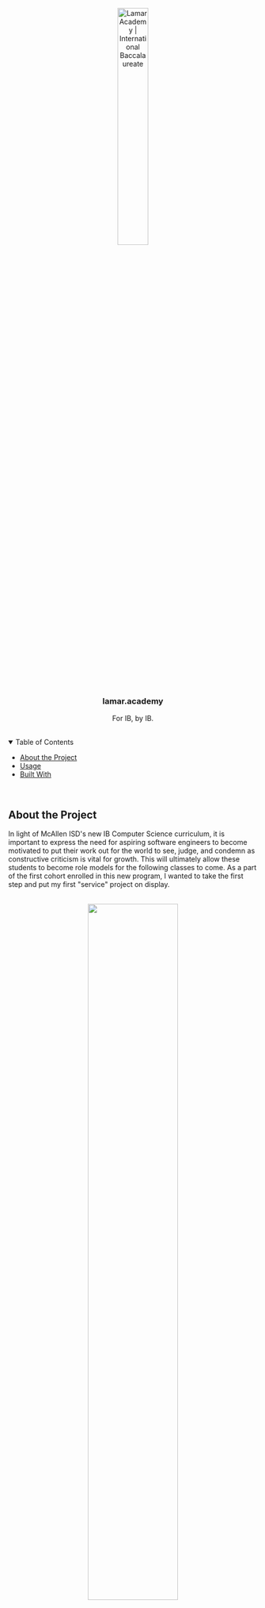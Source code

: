 <p align="center">
  <a href="https://lamar.academy" target="_blank" rel="noopener noreferrer"><img src="https://i.imgur.com/LBb14Sl.png" alt="Lamar Academy | International Baccalaureate" width=35%></a>
</p>

<h3 align="center">lamar.academy</h3>
<p align="center">For IB, by IB.</p>
<br>
<details open>
<summary>Table of Contents</summary>

* [About the Project](#about-the-project)
* [Usage](#usage)
* [Built With](#built-with)
</details>
<br>

## About the Project

In light of McAllen ISD's new IB Computer Science curriculum, it is important to express the need for aspiring software engineers to become motivated to put their work out for the world to see, judge, and condemn as constructive criticism is vital for growth. This will ultimately allow these students to become role models for the following classes to come. As a part of the first cohort enrolled in this new program, I wanted to take the first step and put my first "service" project on display.
<br>
<br>

<p align ="center">
  <img src="https://i.imgur.com/7uz5Z4f.png"; width=60%/>
</p>
<p align="center"><i>As seen on <a href="https://instagram.com/lamar_academy">@lamar_academy</a>!</i></p>

## Usage

This website's literal purpose is to display Lamar Academy student resources, social media redirects, and additional associated websites.
<br>
Subsequently, this website is a demonstration of humility and can hopefully inspire other new software developers to act similarly.

## Built With
* HTML
* CSS
